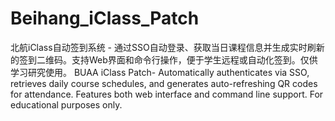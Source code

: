 # Beihang_iClass_Patch
北航iClass自动签到系统 - 通过SSO自动登录、获取当日课程信息并生成实时刷新的签到二维码。支持Web界面和命令行操作，便于学生远程或自动化签到。仅供学习研究使用。  BUAA iClass  Patch- Automatically authenticates via SSO, retrieves daily course schedules, and generates auto-refreshing QR codes for attendance. Features both web interface and command line support. For educational purposes only.
